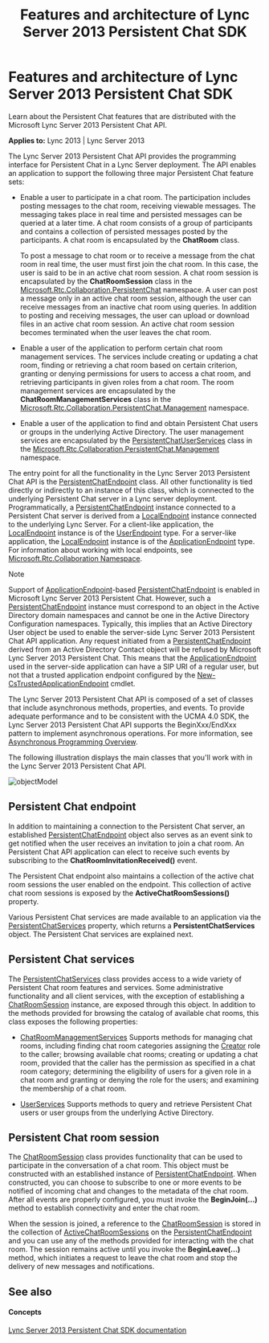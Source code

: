 ﻿---
title: Features and architecture of Lync Server 2013 Persistent Chat SDK
TOCTitle: Features and architecture
ms:assetid: 04f5f7ad-e0e0-4eb5-b671-bee20b5f21d6
ms:mtpsurl: https://msdn.microsoft.com/library/Dn439211(v=office.15)
ms:contentKeyID: 57101355
ms.date: 07/24/2014
mtps_version: v=office.15
---

# Features and architecture of Lync Server 2013 Persistent Chat SDK

Learn about the Persistent Chat features that are distributed with the Microsoft Lync Server 2013 Persistent Chat API.


**Applies to:** Lync 2013 | Lync Server 2013

 

The Lync Server 2013 Persistent Chat API provides the programming interface for Persistent Chat in a Lync Server deployment. The API enables an application to support the following three major Persistent Chat feature sets:

  - Enable a user to participate in a chat room. The participation includes posting messages to the chat room, receiving viewable messages. The messaging takes place in real time and persisted messages can be queried at a later time. A chat room consists of a group of participants and contains a collection of persisted messages posted by the participants. A chat room is encapsulated by the **ChatRoom** class.
    
    To post a message to chat room or to receive a message from the chat room in real time, the user must first join the chat room. In this case, the user is said to be in an active chat room session. A chat room session is encapsulated by the **ChatRoomSession** class in the [Microsoft.Rtc.Collaboration.PersistentChat](https://msdn.microsoft.com/library/jj267586\(v=office.15\)) namespace. A user can post a message only in an active chat room session, although the user can receive messages from an inactive chat room using queries. In addition to posting and receiving messages, the user can upload or download files in an active chat room session. An active chat room session becomes terminated when the user leaves the chat room.

  - Enable a user of the application to perform certain chat room management services. The services include creating or updating a chat room, finding or retrieving a chat room based on certain criterion, granting or denying permissions for users to access a chat room, and retrieving participants in given roles from a chat room. The room management services are encapsulated by the **ChatRoomManagementServices** class in the [Microsoft.Rtc.Collaboration.PersistentChat.Management](https://msdn.microsoft.com/library/jj267343\(v=office.15\)) namespace.

  - Enable a user of the application to find and obtain Persistent Chat users or groups in the underlying Active Directory. The user management services are encapsulated by the [PersistentChatUserServices](https://msdn.microsoft.com/library/jj265986\(v=office.15\)) class in the [Microsoft.Rtc.Collaboration.PersistentChat.Management](https://msdn.microsoft.com/library/jj267343\(v=office.15\)) namespace.

The entry point for all the functionality in the Lync Server 2013 Persistent Chat API is the [PersistentChatEndpoint](https://msdn.microsoft.com/library/jj267567\(v=office.15\)) class. All other functionality is tied directly or indirectly to an instance of this class, which is connected to the underlying Persistent Chat server in a Lync server deployment. Programmatically, a [PersistentChatEndpoint](https://msdn.microsoft.com/library/jj267567\(v=office.15\)) instance connected to a Persistent Chat server is derived from a [LocalEndpoint](https://msdn.microsoft.com/library/hh349887\(v=office.15\)) instance connected to the underlying Lync Server. For a client-like application, the [LocalEndpoint](https://msdn.microsoft.com/library/hh349887\(v=office.15\)) instance is of the [UserEndpoint](https://msdn.microsoft.com/library/hh348819\(v=office.15\)) type. For a server-like application, the [LocalEndpoint](https://msdn.microsoft.com/library/hh349887\(v=office.15\)) instance is of the [ApplicationEndpoint](https://msdn.microsoft.com/library/hh384825\(v=office.15\)) type. For information about working with local endpoints, see [Microsoft.Rtc.Collaboration Namespace](http://go.microsoft.com/fwlink/?linkid=157301).


> [!NOTE]
> <P>Support of <A href="https://msdn.microsoft.com/library/hh384825(v=office.15)">ApplicationEndpoint</A>-based <A href="https://msdn.microsoft.com/library/jj267567(v=office.15)">PersistentChatEndpoint</A> is enabled in Microsoft Lync Server 2013 Persistent Chat. However, such a <A href="https://msdn.microsoft.com/library/jj267567(v=office.15)">PersistentChatEndpoint</A> instance must correspond to an object in the Active Directory domain namespaces and cannot be one in the Active Directory Configuration namespaces. Typically, this implies that an Active Directory User object be used to enable the server-side Lync Server 2013 Persistent Chat API application. Any request initiated from a <A href="https://msdn.microsoft.com/library/jj267567(v=office.15)">PersistentChatEndpoint</A> derived from an Active Directory Contact object will be refused by Microsoft Lync Server 2013 Persistent Chat. This means that the <A href="https://msdn.microsoft.com/library/hh384825(v=office.15)">ApplicationEndpoint</A> used in the server-side application can have a SIP URI of a regular user, but not that a trusted application endpoint configured by the <A href="http://technet.microsoft.com/library/gg398594.aspx">New-CsTrustedApplicationEndpoint</A> cmdlet.</P>



The Lync Server 2013 Persistent Chat API is composed of a set of classes that include asynchronous methods, properties, and events. To provide adequate performance and to be consistent with the UCMA 4.0 SDK, the Lync Server 2013 Persistent Chat API supports the BeginXxx/EndXxx pattern to implement asynchronous operations. For more information, see [Asynchronous Programming Overview](http://go.microsoft.com/fwlink/?linkid=157303).

The following illustration displays the main classes that you'll work with in the Lync Server 2013 Persistent Chat API.

![objectModel](images/Dn439211.objectModel(Office.15).jpg "objectModel")

## Persistent Chat endpoint

In addition to maintaining a connection to the Persistent Chat server, an established [PersistentChatEndpoint](https://msdn.microsoft.com/library/jj267567\(v=office.15\)) object also serves as an event sink to get notified when the user receives an invitation to join a chat room. An Persistent Chat API application can elect to receive such events by subscribing to the **ChatRoomInvitationReceived()** event.

The Persistent Chat endpoint also maintains a collection of the active chat room sessions the user enabled on the endpoint. This collection of active chat room sessions is exposed by the **ActiveChatRoomSessions()** property.

Various Persistent Chat services are made available to an application via the [PersistentChatServices](https://msdn.microsoft.com/library/jj265982\(v=office.15\)) property, which returns a **PersistentChatServices** object. The Persistent Chat services are explained next.

## Persistent Chat services

The [PersistentChatServices](https://msdn.microsoft.com/library/jj266890\(v=office.15\)) class provides access to a wide variety of Persistent Chat room features and services. Some administrative functionality and all client services, with the exception of establishing a [ChatRoomSession](https://msdn.microsoft.com/library/jj265925\(v=office.15\)) instance, are exposed through this object. In addition to the methods provided for browsing the catalog of available chat rooms, this class exposes the following properties:

  - [ChatRoomManagementServices](https://msdn.microsoft.com/library/jj267183\(v=office.15\))  
    Supports methods for managing chat rooms, including finding chat room categories assigning the [Creator](https://msdn.microsoft.com/library/jj266929\(v=office.15\)) role to the caller; browsing available chat rooms; creating or updating a chat room, provided that the caller has the permission as specified in a chat room category; determining the eligibility of users for a given role in a chat room and granting or denying the role for the users; and examining the membership of a chat room.

  - [UserServices](https://msdn.microsoft.com/library/jj266379\(v=office.15\))  
    Supports methods to query and retrieve Persistent Chat users or user groups from the underlying Active Directory.

## Persistent Chat room session

The [ChatRoomSession](https://msdn.microsoft.com/library/jj265925\(v=office.15\)) class provides functionality that can be used to participate in the conversation of a chat room. This object must be constructed with an established instance of [PersistentChatEndpoint](https://msdn.microsoft.com/library/jj267567\(v=office.15\)). When constructed, you can choose to subscribe to one or more events to be notified of incoming chat and changes to the metadata of the chat room. After all events are properly configured, you must invoke the **BeginJoin(...)** method to establish connectivity and enter the chat room.

When the session is joined, a reference to the [ChatRoomSession](https://msdn.microsoft.com/library/jj265925\(v=office.15\)) is stored in the collection of [ActiveChatRoomSessions](https://msdn.microsoft.com/library/jj265900\(v=office.15\)) on the [PersistentChatEndpoint](https://msdn.microsoft.com/library/jj267567\(v=office.15\)) and you can use any of the methods provided for interacting with the chat room. The session remains active until you invoke the **BeginLeave(...)** method, which initiates a request to leave the chat room and stop the delivery of new messages and notifications.

## See also

#### Concepts

[Lync Server 2013 Persistent Chat SDK documentation](lync-server-2013-persistent-chat-sdk-documentation.md)


